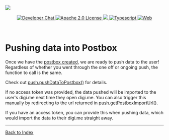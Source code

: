 ![](https://securedownloads.digi.me/partners/digime/SDKReadmeBanner.png)
<p align="center">
    <a href="https://developers.digi.me/slack/join">
        <img src="https://img.shields.io/badge/chat-slack-blueviolet.svg" alt="Developer Chat">
    </a>
    <a href="LICENSE">
        <img src="https://img.shields.io/badge/license-apache 2.0-blue.svg" alt="Apache 2.0 License">
    </a>
    <a href="#">
    	<img src="https://img.shields.io/badge/build-passing-brightgreen.svg">
    </a>
    <a href="https://www.typescriptlang.org/">
        <img src="https://img.shields.io/badge/language-typescript-ff69b4.svg" alt="Typescript">
    </a>
    <a href="https://developers.digi.me/">
        <img src="https://img.shields.io/badge/web-digi.me-red.svg" alt="Web">
    </a>
</p>

<br>

# Pushing data into Postbox

Once we have the [postbox created](./create-postbox.md), we are ready to push data to the user! Regardless of whether you went through the one off or ongoing push, the function to call is the same.

Check out [push.pushDataToPostbox()](../functions/push.md#push-pushDataToPostbox) for details.

If no access token was provided, the data pushed will be imported to the user's digi.me next time they open digi.me. You can also trigger this manually by redirecting to the url returned in [push.getPostboxImportUrl()](../functions/push.md#push-getPostboxImportUrl).

If you have an access token, you can provide this when pushing data, which would import the data to their digi.me straight away.

-----

[Back to Index](../README.md)
